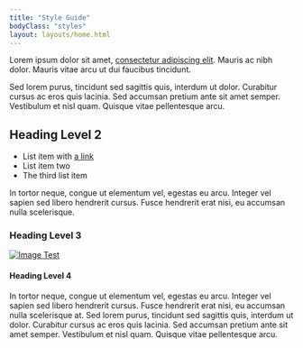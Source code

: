 ```yaml
---
title: "Style Guide"
bodyClass: "styles"
layout: layouts/home.html
---
```


Lorem ipsum dolor sit amet, [consectetur adipiscing elit](/). Mauris ac nibh dolor. Mauris vitae arcu ut dui faucibus tincidunt.

Sed lorem purus, tincidunt sed sagittis quis, interdum ut dolor. Curabitur cursus ac eros quis lacinia. Sed accumsan pretium ante sit amet semper. Vestibulum et nisl quam. Quisque vitae pellentesque arcu.


## Heading Level 2

- List item with [a link](/)
- List item two
- The third list item

In tortor neque, congue ut elementum vel, egestas eu arcu. Integer vel sapien sed libero hendrerit cursus. Fusce hendrerit erat nisi, eu accumsan nulla scelerisque.


### Heading Level 3

<a href="/"><img src="https://via.placeholder.com/1024x512/999999/333333&text=example+image" alt="Image Test"></a>


####  Heading Level 4

In tortor neque, congue ut elementum vel, egestas eu arcu. Integer vel sapien sed libero hendrerit cursus. Fusce hendrerit erat nisi, eu accumsan nulla scelerisque at. Sed lorem purus, tincidunt sed sagittis quis, interdum ut dolor. Curabitur cursus ac eros quis lacinia. Sed accumsan pretium ante sit amet semper. Vestibulum et nisl quam. Quisque vitae pellentesque arcu.